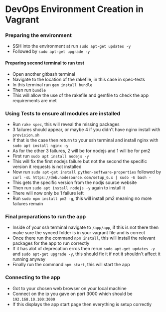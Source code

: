 # DevOps Environment Creation in Vagrant
### Preparing the environment
- SSH into the environment at run `sudo apt-get updates -y`
- Followed by `sudo apt-get upgrade -y`
#### Preparing second terminal to run test
- Open another gitbash terminal
- Navigate to the location of the rakefile, in this case in spec-tests
- In this terminal run `gem install bundle`
- Then run `bundle`
- This will allow the use of the rakefile and gemfile to check the app requirements are met
### Using Tests to ensure all modules are installed
- Run `rake spec`, this will reveal the missing packages
- 3 failures should appear, or maybe 4 if you didn't have nginx install with `provision.sh`
- If that is the case then return to your ssh terminal and install nginx with `sudo apt install nginx -y`
- As for the other 3 failures, 2 will be for nodejs and 1 will be for pm2
- First run `sudo apt install nodejs -y`
- This will fix the first nodejs failure but not the second the specific version it requests is not installed
- Now run `sudo apt-get install python-software-properties` followed by `curl -sL https://deb.nodesource.com/setup_6.x | sudo -E bash -`
- This gets the specific version from the nodjs source website
- Then run `sudo apt install nodejs -y` again to install it
- There will now only be 1 failure left
- Run `sudo npm install pm2 -g`, this will install pm2 meaning no more failures remain
### Final preparations to run the app
- Inside of your ssh terminal navigate to `/app/app`, if this is not there then make sure the synced folder is in your vagrant file and is correct
- Once there run the command `npm install`, this will install the relevant packages for the app to run correctly
- If it has alot of deprecation erros then rerun `sudo apt-get updates -y` and `sudo apt-get upgrade -y`, this should fix it if not it shouldn't affect it running anyway
- Finally run the command `npm start`, this will start the app
### Connecting to the app
- Got to your chosen web browser on your local machine
- Connect on the ip you gave on port 3000 which should be `192.168.10.100:3000`
- If this displays the app start page then everything is setup correctly
